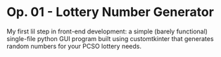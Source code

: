 # Op. 01 - Lottery Number Generator 
My first lil step in front-end development: a simple (barely functional) single-file python GUI program built using customtkinter that generates random numbers for your PCSO lottery needs. 


